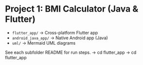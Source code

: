 # Project 1: BMI Calculator (Java & Flutter)

- `flutter_app/` → Cross-platform Flutter app
- `android_java_app/` → Native Android app (Java)
- `uml/` → Mermaid UML diagrams

See each subfolder README for run steps.
 → cd flutter_app
 → cd flutter_app
